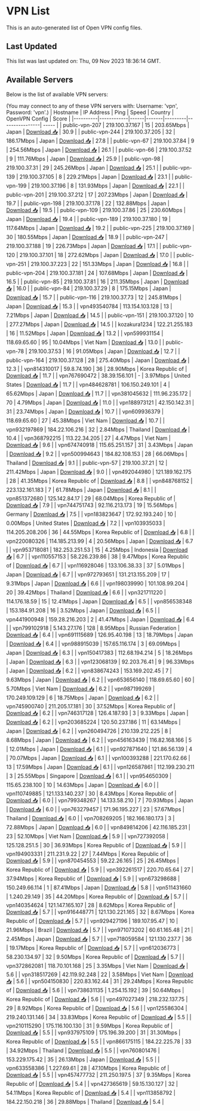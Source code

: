 # VPN List

This is an auto-generated list of Open VPN config files.

## Last Updated

This list was last updated on: Thu, 09 Nov 2023 18:36:14 GMT.

## Available Servers

Below is the list of available VPN servers:

(You may connect to any of these VPN servers with: Username: 'vpn', Password: 'vpn'.)
| Hostname | IP Address | Ping | Speed | Country | OpenVPN Config | Score |
|----------|------------|------|-------|---------|----------------| ----- |
| public-vpn-207 | 219.100.37.167 | 15 | 203.65Mbps | Japan | [Download 📥](./configs/server_0_JP.ovpn) | 30.9 |
| public-vpn-244 | 219.100.37.205 | 32 | 186.17Mbps | Japan | [Download 📥](./configs/server_1_JP.ovpn) | 27.8 |
| public-vpn-67 | 219.100.37.84 | 9 | 254.56Mbps | Japan | [Download 📥](./configs/server_2_JP.ovpn) | 26.1 |
| public-vpn-66 | 219.100.37.52 | 9 | 111.76Mbps | Japan | [Download 📥](./configs/server_3_JP.ovpn) | 25.9 |
| public-vpn-98 | 219.100.37.31 | 29 | 245.26Mbps | Japan | [Download 📥](./configs/server_4_JP.ovpn) | 25.1 |
| public-vpn-139 | 219.100.37.105 | 8 | 229.21Mbps | Japan | [Download 📥](./configs/server_5_JP.ovpn) | 23.1 |
| public-vpn-199 | 219.100.37.196 | 8 | 131.93Mbps | Japan | [Download 📥](./configs/server_6_JP.ovpn) | 22.1 |
| public-vpn-201 | 219.100.37.212 | 17 | 207.23Mbps | Japan | [Download 📥](./configs/server_7_JP.ovpn) | 19.7 |
| public-vpn-198 | 219.100.37.178 | 22 | 132.88Mbps | Japan | [Download 📥](./configs/server_8_JP.ovpn) | 19.5 |
| public-vpn-109 | 219.100.37.86 | 25 | 230.60Mbps | Japan | [Download 📥](./configs/server_9_JP.ovpn) | 19.4 |
| public-vpn-189 | 219.100.37.180 | 19 | 117.64Mbps | Japan | [Download 📥](./configs/server_10_JP.ovpn) | 19.2 |
| public-vpn-225 | 219.100.37.169 | 30 | 180.55Mbps | Japan | [Download 📥](./configs/server_11_JP.ovpn) | 18.9 |
| public-vpn-247 | 219.100.37.188 | 19 | 226.73Mbps | Japan | [Download 📥](./configs/server_12_JP.ovpn) | 17.1 |
| public-vpn-120 | 219.100.37.101 | 18 | 272.62Mbps | Japan | [Download 📥](./configs/server_13_JP.ovpn) | 17.0 |
| public-vpn-251 | 219.100.37.223 | 22 | 151.33Mbps | Japan | [Download 📥](./configs/server_14_JP.ovpn) | 16.8 |
| public-vpn-204 | 219.100.37.181 | 24 | 107.68Mbps | Japan | [Download 📥](./configs/server_15_JP.ovpn) | 16.5 |
| public-vpn-85 | 219.100.37.81 | 16 | 211.35Mbps | Japan | [Download 📥](./configs/server_16_JP.ovpn) | 16.0 |
| public-vpn-84 | 219.100.37.29 | 8 | 175.15Mbps | Japan | [Download 📥](./configs/server_17_JP.ovpn) | 15.7 |
| public-vpn-116 | 219.100.37.73 | 12 | 245.81Mbps | Japan | [Download 📥](./configs/server_18_JP.ovpn) | 15.3 |
| vpn493540784 | 113.154.103.128 | 13 | 7.21Mbps | Japan | [Download 📥](./configs/server_19_JP.ovpn) | 14.5 |
| public-vpn-151 | 219.100.37.120 | 10 | 277.27Mbps | Japan | [Download 📥](./configs/server_20_JP.ovpn) | 14.5 |
| kozakura1234 | 122.21.255.183 | 16 | 11.52Mbps | Japan | [Download 📥](./configs/server_21_JP.ovpn) | 13.2 |
| vpn599931154 | 118.69.65.60 | 95 | 10.04Mbps | Viet Nam | [Download 📥](./configs/server_22_VN.ovpn) | 13.0 |
| public-vpn-78 | 219.100.37.53 | 16 | 91.05Mbps | Japan | [Download 📥](./configs/server_23_JP.ovpn) | 12.7 |
| public-vpn-164 | 219.100.37.128 | 28 | 275.40Mbps | Japan | [Download 📥](./configs/server_24_JP.ovpn) | 12.3 |
| vpn814310017 | 59.8.74.190 | 36 | 28.90Mbps | Korea Republic of | [Download 📥](./configs/server_25_KR.ovpn) | 11.7 |
| vpn767690472 | 38.39.156.101 | - | 3.97Mbps | United States | [Download 📥](./configs/server_26_US.ovpn) | 11.7 |
| vpn484628781 | 106.150.249.101 | 4 | 65.62Mbps | Japan | [Download 📥](./configs/server_27_JP.ovpn) | 11.7 |
| vpn381045632 | 111.96.235.172 | 70 | 4.79Mbps | Japan | [Download 📥](./configs/server_28_JP.ovpn) | 11.0 |
| vpn188973121 | 42.150.142.31 | 31 | 23.74Mbps | Japan | [Download 📥](./configs/server_29_JP.ovpn) | 10.7 |
| vpn609936379 | 118.69.65.60 | 27 | 45.38Mbps | Viet Nam | [Download 📥](./configs/server_30_VN.ovpn) | 10.7 |
| vpn932197869 | 184.22.106.216 | 32 | 2.84Mbps | Thailand | [Download 📥](./configs/server_31_TH.ovpn) | 10.4 |
| vpn368792215 | 113.22.34.205 | 27 | 4.47Mbps | Viet Nam | [Download 📥](./configs/server_32_VN.ovpn) | 9.6 |
| vpn674740918 | 115.65.251.157 | 31 | 3.43Mbps | Japan | [Download 📥](./configs/server_33_JP.ovpn) | 9.2 |
| vpn500994643 | 184.82.108.153 | 28 | 66.06Mbps | Thailand | [Download 📥](./configs/server_34_TH.ovpn) | 9.1 |
| public-vpn-57 | 219.100.37.21 | 12 | 211.42Mbps | Japan | [Download 📥](./configs/server_35_JP.ovpn) | 9.0 |
| vpn492044980 | 121.189.162.175 | 28 | 41.35Mbps | Korea Republic of | [Download 📥](./configs/server_36_KR.ovpn) | 8.8 |
| vpn848768152 | 223.132.161.183 | 7 | 61.78Mbps | Japan | [Download 📥](./configs/server_37_JP.ovpn) | 8.1 |
| vpn851372680 | 125.142.84.17 | 29 | 68.04Mbps | Korea Republic of | [Download 📥](./configs/server_38_KR.ovpn) | 7.9 |
| vpn744751743 | 92.116.213.173 | 19 | 15.56Mbps | Germany | [Download 📥](./configs/server_39_DE.ovpn) | 7.5 |
| vpn183823647 | 172.92.193.240 | 10 | 0.00Mbps | United States | [Download 📥](./configs/server_40_US.ovpn) | 7.2 |
| vpn103935033 | 114.205.208.206 | 36 | 44.55Mbps | Korea Republic of | [Download 📥](./configs/server_41_KR.ovpn) | 6.8 |
| vpn220080326 | 114.185.213.99 | 4 | 20.56Mbps | Japan | [Download 📥](./configs/server_42_JP.ovpn) | 6.7 |
| vpn953718081 | 182.253.251.53 | 15 | 4.25Mbps | Indonesia | [Download 📥](./configs/server_43_ID.ovpn) | 6.7 |
| vpn110557153 | 58.226.239.86 | 38 | 9.47Mbps | Korea Republic of | [Download 📥](./configs/server_44_KR.ovpn) | 6.7 |
| vpn116928046 | 133.106.38.33 | 37 | 5.01Mbps | Japan | [Download 📥](./configs/server_45_JP.ovpn) | 6.7 |
| vpn972793651 | 131.213.155.209 | 17 | 9.31Mbps | Japan | [Download 📥](./configs/server_46_JP.ovpn) | 6.6 |
| vpn198039990 | 101.108.99.204 | 20 | 39.42Mbps | Thailand | [Download 📥](./configs/server_47_TH.ovpn) | 6.6 |
| vpn321711220 | 114.176.18.59 | 15 | 12.41Mbps | Japan | [Download 📥](./configs/server_48_JP.ovpn) | 6.5 |
| vpn856538348 | 153.184.91.208 | 16 | 3.52Mbps | Japan | [Download 📥](./configs/server_49_JP.ovpn) | 6.5 |
| vpn441900948 | 159.28.216.203 | 2 | 41.47Mbps | Japan | [Download 📥](./configs/server_50_JP.ovpn) | 6.4 |
| vpn799102918 | 5.143.27.176 | 128 | 8.95Mbps | Russian Federation | [Download 📥](./configs/server_51_RU.ovpn) | 6.4 |
| vpn691115689 | 126.95.40.198 | 13 | 18.79Mbps | Japan | [Download 📥](./configs/server_52_JP.ovpn) | 6.4 |
| vpn988915039 | 157.65.116.174 | 3 | 69.09Mbps | Japan | [Download 📥](./configs/server_53_JP.ovpn) | 6.3 |
| vpn150417383 | 112.68.194.214 | 5 | 18.26Mbps | Japan | [Download 📥](./configs/server_54_JP.ovpn) | 6.3 |
| vpn123068139 | 92.203.76.41 | 9 | 96.33Mbps | Japan | [Download 📥](./configs/server_55_JP.ovpn) | 6.2 |
| vpn838674243 | 153.169.202.45 | 7 | 9.63Mbps | Japan | [Download 📥](./configs/server_56_JP.ovpn) | 6.2 |
| vpn653656140 | 118.69.65.60 | 60 | 5.70Mbps | Viet Nam | [Download 📥](./configs/server_57_VN.ovpn) | 6.2 |
| vpn987199269 | 170.249.109.129 | 6 | 18.75Mbps | Japan | [Download 📥](./configs/server_58_JP.ovpn) | 6.2 |
| vpn745900740 | 211.205.17.181 | 30 | 37.52Mbps | Korea Republic of | [Download 📥](./configs/server_59_KR.ovpn) | 6.2 |
| vpn746317128 | 126.4.187.93 | 3 | 9.33Mbps | Japan | [Download 📥](./configs/server_60_JP.ovpn) | 6.2 |
| vpn203685224 | 120.50.237.186 | 11 | 63.14Mbps | Japan | [Download 📥](./configs/server_61_JP.ovpn) | 6.2 |
| vpn260494726 | 210.139.212.225 | 8 | 8.68Mbps | Japan | [Download 📥](./configs/server_62_JP.ovpn) | 6.2 |
| vpn456163439 | 116.82.168.166 | 5 | 12.01Mbps | Japan | [Download 📥](./configs/server_63_JP.ovpn) | 6.1 |
| vpn927871640 | 121.86.56.139 | 4 | 70.07Mbps | Japan | [Download 📥](./configs/server_64_JP.ovpn) | 6.1 |
| vpn100393288 | 221.170.62.66 | 13 | 17.59Mbps | Japan | [Download 📥](./configs/server_65_JP.ovpn) | 6.1 |
| vpn126587861 | 112.199.230.211 | 3 | 25.55Mbps | Singapore | [Download 📥](./configs/server_66_SG.ovpn) | 6.1 |
| vpn954650309 | 115.65.238.100 | 10 | 14.63Mbps | Japan | [Download 📥](./configs/server_67_JP.ovpn) | 6.0 |
| vpn110749885 | 121.133.140.237 | 30 | 8.43Mbps | Korea Republic of | [Download 📥](./configs/server_68_KR.ovpn) | 6.0 |
| vpn799348267 | 14.133.58.210 | 7 | 70.93Mbps | Japan | [Download 📥](./configs/server_69_JP.ovpn) | 6.0 |
| vpn763279457 | 171.96.195.227 | 23 | 57.67Mbps | Thailand | [Download 📥](./configs/server_70_TH.ovpn) | 6.0 |
| vpn708269205 | 182.166.180.173 | 3 | 72.88Mbps | Japan | [Download 📥](./configs/server_71_JP.ovpn) | 6.0 |
| vpn849814206 | 42.116.185.231 | 23 | 52.10Mbps | Viet Nam | [Download 📥](./configs/server_72_VN.ovpn) | 5.9 |
| vpn727392058 | 125.128.251.5 | 30 | 36.93Mbps | Korea Republic of | [Download 📥](./configs/server_73_KR.ovpn) | 5.9 |
| vpn194903331 | 211.231.9.22 | 27 | 7.44Mbps | Korea Republic of | [Download 📥](./configs/server_74_KR.ovpn) | 5.9 |
| vpn870454553 | 59.22.26.165 | 25 | 26.45Mbps | Korea Republic of | [Download 📥](./configs/server_75_KR.ovpn) | 5.9 |
| vpn392261517 | 220.70.65.64 | 27 | 37.94Mbps | Korea Republic of | [Download 📥](./configs/server_76_KR.ovpn) | 5.9 |
| vpn673298688 | 150.249.66.114 | 1 | 87.41Mbps | Japan | [Download 📥](./configs/server_77_JP.ovpn) | 5.8 |
| vpn511431660 | 1.240.29.149 | 35 | 44.20Mbps | Korea Republic of | [Download 📥](./configs/server_78_KR.ovpn) | 5.7 |
| vpn140354624 | 121.147.165.107 | 28 | 8.62Mbps | Korea Republic of | [Download 📥](./configs/server_79_KR.ovpn) | 5.7 |
| vpn916448771 | 121.130.221.165 | 32 | 8.67Mbps | Korea Republic of | [Download 📥](./configs/server_80_KR.ovpn) | 5.7 |
| vpn929427196 | 189.107.95.47 | 10 | 21.96Mbps | Brazil | [Download 📥](./configs/server_81_BR.ovpn) | 5.7 |
| vpn971073202 | 60.61.165.48 | 21 | 2.45Mbps | Japan | [Download 📥](./configs/server_82_JP.ovpn) | 5.7 |
| vpn718059584 | 121.130.237.7 | 36 | 19.17Mbps | Korea Republic of | [Download 📥](./configs/server_83_KR.ovpn) | 5.7 |
| vpn612036773 | 58.230.134.97 | 32 | 9.50Mbps | Korea Republic of | [Download 📥](./configs/server_84_KR.ovpn) | 5.7 |
| vpn372862081 | 118.70.101.168 | 25 | 3.35Mbps | Viet Nam | [Download 📥](./configs/server_85_VN.ovpn) | 5.6 |
| vpn318517269 | 42.119.92.248 | 22 | 3.58Mbps | Viet Nam | [Download 📥](./configs/server_86_VN.ovpn) | 5.6 |
| vpn504150830 | 220.83.162.44 | 31 | 29.24Mbps | Korea Republic of | [Download 📥](./configs/server_87_KR.ovpn) | 5.6 |
| vpn738631135 | 1.254.15.192 | 39 | 50.64Mbps | Korea Republic of | [Download 📥](./configs/server_88_KR.ovpn) | 5.6 |
| vpn497027349 | 218.232.137.75 | 29 | 8.92Mbps | Korea Republic of | [Download 📥](./configs/server_89_KR.ovpn) | 5.6 |
| vpn125586304 | 219.240.131.146 | 34 | 33.83Mbps | Korea Republic of | [Download 📥](./configs/server_90_KR.ovpn) | 5.5 |
| vpn210115290 | 175.116.100.130 | 31 | 9.59Mbps | Korea Republic of | [Download 📥](./configs/server_91_KR.ovpn) | 5.5 |
| vpn937975109 | 175.196.39.200 | 31 | 31.30Mbps | Korea Republic of | [Download 📥](./configs/server_92_KR.ovpn) | 5.5 |
| vpn866175115 | 184.22.225.78 | 33 | 34.92Mbps | Thailand | [Download 📥](./configs/server_93_TH.ovpn) | 5.5 |
| vpn760801476 | 153.229.175.42 | 35 | 26.13Mbps | Japan | [Download 📥](./configs/server_94_JP.ovpn) | 5.5 |
| vpn633558386 | 1.227.69.61 | 28 | 47.10Mbps | Korea Republic of | [Download 📥](./configs/server_95_KR.ovpn) | 5.5 |
| vpn457477732 | 211.250.197.5 | 37 | 9.35Mbps | Korea Republic of | [Download 📥](./configs/server_96_KR.ovpn) | 5.4 |
| vpn427365619 | 59.15.130.127 | 32 | 54.11Mbps | Korea Republic of | [Download 📥](./configs/server_97_KR.ovpn) | 5.4 |
| vpn113858792 | 184.22.150.218 | 36 | 29.88Mbps | Thailand | [Download 📥](./configs/server_98_TH.ovpn) | 5.4 |
